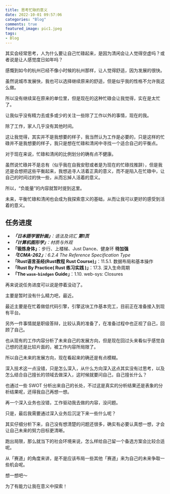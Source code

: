 ```yaml
---
title: 思考忙碌的意义
date: 2022-10-01 09:57:06
categories: "Blog"
comments: true
featured_image: pic1.jpeg
tags:
- Blog
---
```


<!-- no node -->

<!-- more -->

其实会经常思考，人为什么要让自己忙碌起来，是因为清闲会让人觉得空虚吗？或者说是让人感觉度日如年吗？

感慨到如今的杭州已经不像小时候的杭州那样，让人觉得舒适，因为发展的很快。

虽然说城市发展快，我也可以选择继续原来的舒适，但是似乎我的性格不允许我这么做。

所以没有继续呆在原来的单位里，但是现在的这种忙碌会让我觉得，实在是太忙了。

让我似乎没有精力去或多或少的关注一些除了工作以外的事情，现在的我。

除了工作，家人几乎没有其他时间。

这让我觉得，其实并不是我想要的样子，我当然认为工作是必要的，只是这样的忙碌并不是我想要的样子，我只是想在忙碌和清闲中寻找一个适合自己的平衡点。

对于现在来说，忙碌和清闲的比例划分的确有点不健康。

虽然说忙碌并不是总有（似乎我在自我安慰或者是为现在的忙碌找推辞），但是我还是会想把这些平衡起来，我想追寻人活着正真的意义，而不是陷入在忙碌中，让自己的时间过的快一些，从而忘掉人活着的意义。

所以，“负能量”的内容就暂时提到这里。

未来，平衡忙碌和清闲也会成为我探索意义的基础，从而让我可以更好的感受到活着的意义。

## 任务进度

* ***「日本語学習計画」**：语法及词汇 **第1页***
* ***「计算机图形学」**：材质与外观*
* **「锻炼身体」**：步行、上楼梯、Just Dance、健身环 **待加强**
* ***「ECMA-262」**：6.2.4 The Reference Specification Type*
* **「Rust语言圣经(Rust教程 Rust Course)」**：11.5.1. 数据布局和基本操作
* **「Rust By Practice( Rust 练习实践 )」**：17.3. 深入生命周期
* **「The `wasm-bindgen` Guide」**：1.10. web-sys: Closures

再来说说任务进度可以说是停着没动了。

主要是暂时没有什么精力吧，最近。

最近主要是在忙着做低代码引擎，引擎这块工作基本完工，目前正在准备接入到现有平台。

另外一件事情就是职级答辩，比较认真的准备了，在准备过程中也正视了自己，回顾了自己。

也从现有的工作内容分析了未来自己的发展方向，但是现在回过头来看似乎感觉自己想的还是比较片面的，被工作内容所局限了。

所以自己未来的发展方向，现在看起来的确还是有点模糊。

深入技术这一点没错，只是怎么深入，从什么方向深入这点其实没有过思考，以及怎么结合自己擅长的领域去做深入，这时候就要问自己，自己擅长什么？

也通过一些 SWOT 分析出来自己的长处，不过这是真实的分析结果还是表象的分析结果呢，还得我自己再想一想。

再一个深入业务也没错，工作驱动我去做的内容，没问题。

只是，最后我需要通过深入业务后沉淀下来一些什么呢？

其实仔细分析下来，自己没有想清楚的问题还很多，确实有必要认真想一想，才会让自己未来的努力目标更清晰。

跑出局限，那么就当下的社会环境来说，怎么样给自己留一个备选方案会比较合适呢。

从「赛道」的角度来讲，是不是应该布局一些其他「赛道」来为自己的未来争取一些机会呢。

想一想吧～

为了有能力让我在意义中探索！
